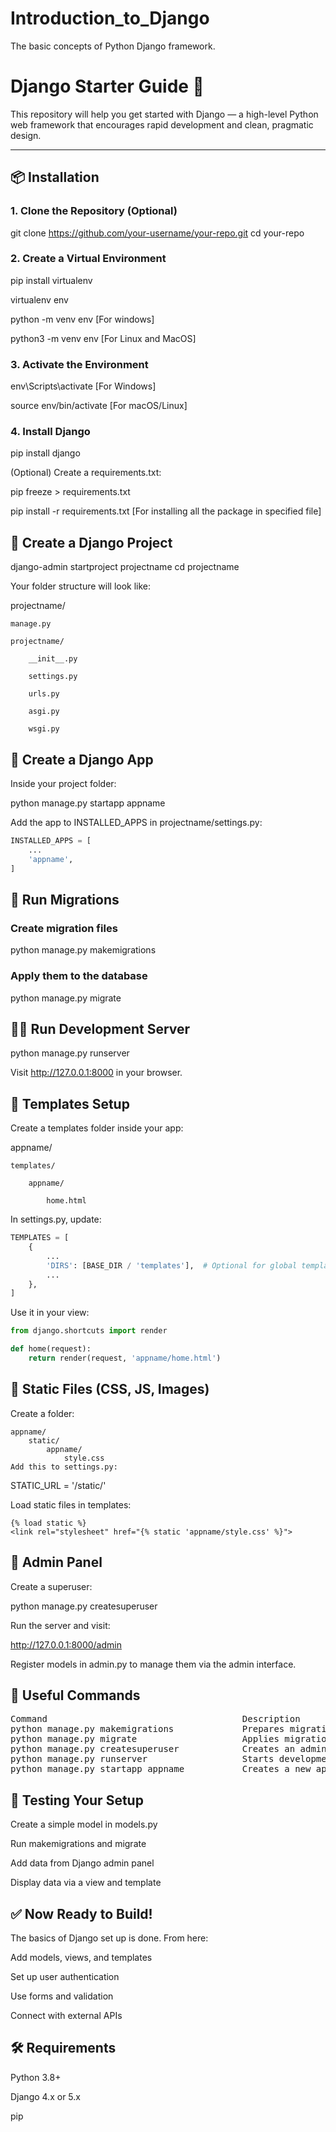 # Introduction_to_Django
The basic concepts of Python Django framework.


# Django Starter Guide 🐍

This repository will help you get started with Django — a high-level Python web framework that encourages rapid development and clean, pragmatic design.

---

## 📦 Installation

### 1. Clone the Repository (Optional)

git clone https://github.com/your-username/your-repo.git
cd your-repo

### 2. Create a Virtual Environment

pip install virtualenv

virtualenv env

python -m venv env  [For windows]

python3 -m venv env [For Linux and MacOS]

### 3. Activate the Environment

env\Scripts\activate [For Windows]

source env/bin/activate [For macOS/Linux]

### 4. Install Django

pip install django

(Optional) Create a requirements.txt:

pip freeze > requirements.txt

pip install -r requirements.txt [For installing all the package in specified file]

## 🚀 Create a Django Project

django-admin startproject projectname
cd projectname

Your folder structure will look like:

projectname/

    manage.py

    projectname/

        __init__.py

        settings.py

        urls.py

        asgi.py

        wsgi.py

## 🧱 Create a Django App

Inside your project folder:

python manage.py startapp appname

Add the app to INSTALLED_APPS in projectname/settings.py:
``` python
INSTALLED_APPS = [
    ...
    'appname',
]
```
## 🔧 Run Migrations

### Create migration files
python manage.py makemigrations

### Apply them to the database
python manage.py migrate

## 👨‍💻 Run Development Server

python manage.py runserver

Visit http://127.0.0.1:8000 in your browser.

## 📝 Templates Setup
Create a templates folder inside your app:

appname/

    templates/

        appname/

            home.html

In settings.py, update:
``` python
TEMPLATES = [
    {
        ...
        'DIRS': [BASE_DIR / 'templates'],  # Optional for global templates
        ...
    },
]
```
Use it in your view:
``` python
from django.shortcuts import render

def home(request):
    return render(request, 'appname/home.html')
```
## 🎨 Static Files (CSS, JS, Images)
Create a folder:
```
appname/
    static/
        appname/
            style.css
Add this to settings.py:
```
STATIC_URL = '/static/'

Load static files in templates:
```
{% load static %}
<link rel="stylesheet" href="{% static 'appname/style.css' %}">
```
## 🔐 Admin Panel
Create a superuser:

python manage.py createsuperuser

Run the server and visit:

http://127.0.0.1:8000/admin

Register models in admin.py to manage them via the admin interface.

## 📁 Useful Commands
<pre>
Command	                                    Description
python manage.py makemigrations	            Prepares migrations for model changes
python manage.py migrate	                Applies migrations to the DB
python manage.py createsuperuser	        Creates an admin user
python manage.py runserver	                Starts development server
python manage.py startapp appname	        Creates a new app
</pre>
## 🧪 Testing Your Setup
Create a simple model in models.py

Run makemigrations and migrate

Add data from Django admin panel

Display data via a view and template

## ✅ Now Ready to Build!
The basics of Django set up is done. From here:

Add models, views, and templates

Set up user authentication

Use forms and validation

Connect with external APIs

## 🛠 Requirements
Python 3.8+

Django 4.x or 5.x

pip
